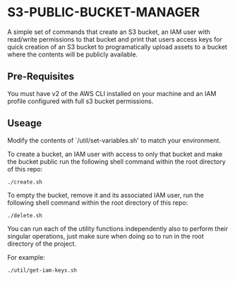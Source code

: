 # S3-PUBLIC-BUCKET-MANAGER

A simple set of commands that create an S3 bucket, an IAM user with read/write permissions to that bucket and print that users access keys for quick creation of an S3 bucket to programatically upload assets to a bucket where the contents will be publicly available.

## Pre-Requisites

You must have v2 of the AWS CLI installed on your machine and an IAM profile configured with full s3 bucket permissions.

## Useage

Modify the contents of `/util/set-variables.sh' to match your environment.

To create a bucket, an IAM user with access to only that bucket and make the bucket public run the following shell command within the root directory of this repo:

`./create.sh`

To empty the bucket, remove it and its associated IAM user, run the following shell command within the root directory of this repo:

`./delete.sh`

You can run each of the utility functions independently also to perform their singular operations, just make sure when doing so to run in the root directory of the project. 

For example:

`./util/get-iam-keys.sh`
